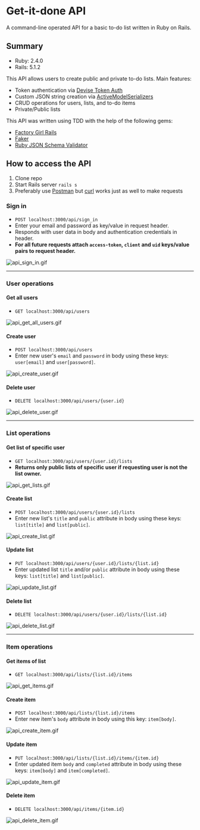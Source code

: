# Get-it-done API
A command-line operated API for a basic to-do list written in Ruby on Rails.

## Summary

- Ruby: 2.4.0
- Rails: 5.1.2

This API allows users to create public and private to-do lists. Main features:

- Token authentication via [Devise Token Auth](https://github.com/lynndylanhurley/devise_token_auth)
- Custom JSON string creation via [ActiveModelSerializers](https://github.com/rails-api/active_model_serializers)
- CRUD operations for users, lists, and to-do items
- Private/Public lists

This API was written using TDD with the help of the following gems:

- [Factory Girl Rails](https://github.com/thoughtbot/factory_girl_rails)
- [Faker](https://github.com/stympy/faker)
- [Ruby JSON Schema Validator](https://github.com/ruby-json-schema/json-schema)

## How to access the API

1. Clone repo
2. Start Rails server `rails s`
3. Preferably use [Postman](https://www.getpostman.com/apps) but [curl](https://github.com/curl/curl) works just as well to make requests

### Sign in

- `POST localhost:3000/api/sign_in`
- Enter your email and password as key/value in request header.
- Responds with user data in body and authentication credentials in header.
- **For all future requests attach `access-token`, `client` and `uid` keys/value pairs to request header.**

![api_sign_in.gif](https://s1.postimg.org/cml1pegof/api_sign_in.gif "Sign in")


---
### User operations

#### Get all users

- `GET localhost:3000/api/users`

![api_get_all_users.gif](https://s2.postimg.org/ilv38j47t/api_get_all_users.gif "Get all users")

#### Create user

- `POST localhost:3000/api/users`
- Enter new user's `email` and `password` in body using these keys: `user[email]` and `user[password]`.

![api_create_user.gif](https://s2.postimg.org/yqkdefm15/api_create_user.gif "Create user")

#### Delete user

- `DELETE localhost:3000/api/users/{user.id}`

![api_delete_user.gif](https://s1.postimg.org/ybinlgelr/api_delete_user.gif "Delete user")


---
### List operations

#### Get list of specific user

- `GET localhost:3000/api/users/{user.id}/lists`
- **Returns only public lists of specific user if requesting user is not the list owner.**

![api_get_lists.gif](https://s2.postimg.org/mhqghh055/api_get_lists.gif "Get lists")

#### Create list

- `POST localhost:3000/api/users/{user.id}/lists`
- Enter new list's `title` and `public` attribute in body using these keys: `list[title]` and `list[public]`.

![api_create_list.gif](https://s1.postimg.org/fic77qhlr/api_create_list.gif "Create list")

#### Update list

- `PUT localhost:3000/api/users/{user.id}/lists/{list.id}`
- Enter updated list `title` and/or `public` attribute in body using these keys: `list[title]` and `list[public]`.

![api_update_list.gif](https://s2.postimg.org/esileoj61/api_update_list.gif "Update list")

#### Delete list

- `DELETE localhost:3000/api/users/{user.id}/lists/{list.id}`

![api_delete_list.gif](https://s1.postimg.org/661gdtobj/api_delete_list.gif "Delete list")


---
### Item operations

#### Get items of list

- `GET localhost:3000/api/lists/{list.id}/items`

![api_get_items.gif](https://s2.postimg.org/ltme9wsrd/api_get_items.gif "Get items")

#### Create item

- `POST localhost:3000/api/lists/{list.id}/items`
- Enter new item's `body` attribute in body using this key: `item[body]`.

![api_create_item.gif](https://s1.postimg.org/wf2jhtgkf/api_create_item.gif "Create item")

#### Update item

- `PUT localhost:3000/api/lists/{list.id}/items/{item.id}`
- Enter updated item `body` and `completed` attribute in body using these keys: `item[body]` and `item[completed]`.

![api_update_item.gif](https://s1.postimg.org/3w52wde4f/api_update_item.gif "Update item")

#### Delete item

- `DELETE localhost:3000/api/items/{item.id}`

![api_delete_item.gif](https://s1.postimg.org/89gwcpcvz/api_delete_item.gif "Delete item")
